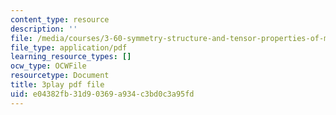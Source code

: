 ```yaml
---
content_type: resource
description: ''
file: /media/courses/3-60-symmetry-structure-and-tensor-properties-of-materials-fall-2005/e04382fb31d90369a934c3bd0c3a95fd_B4xIxr3fB7c.pdf
file_type: application/pdf
learning_resource_types: []
ocw_type: OCWFile
resourcetype: Document
title: 3play pdf file
uid: e04382fb-31d9-0369-a934-c3bd0c3a95fd
---
```

